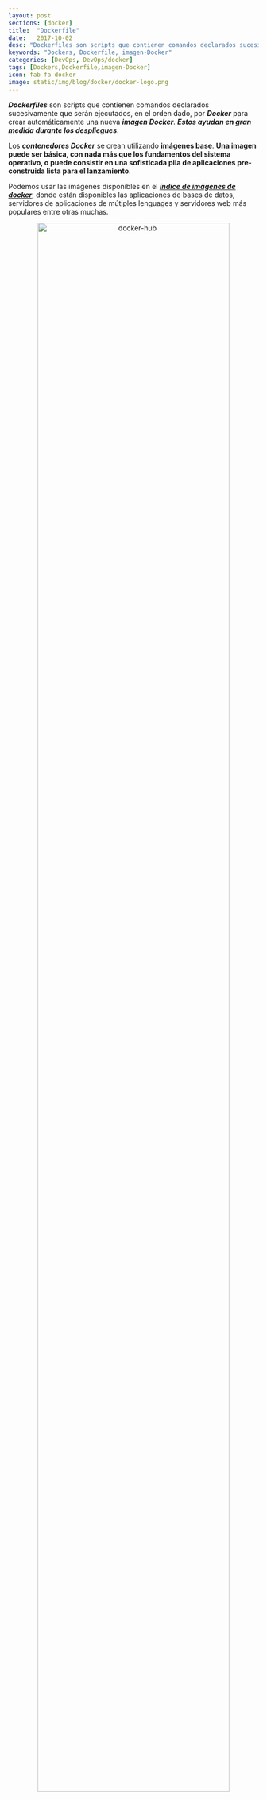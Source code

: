 ```yaml
---
layout: post
sections: [docker]
title:  "Dockerfile"
date:   2017-10-02
desc: "Dockerfiles son scripts que contienen comandos declarados sucesivamente que serán ejecutados, en el orden dado, por Docker para crear automáticamente una nueva imagen Docker. Estos ayudan en gran medida durante los despliegues.."
keywords: "Dockers, Dockerfile, imagen-Docker"
categories: [DevOps, DevOps/docker]
tags: [Dockers,Dockerfile,imagen-Docker]
icon: fab fa-docker
image: static/img/blog/docker/docker-logo.png
---
```


***Dockerfiles*** son scripts que contienen comandos declarados sucesivamente que serán ejecutados, en el orden dado, por ***Docker*** para crear automáticamente una nueva ***imagen Docker***. ***Estos ayudan en gran medida durante los despliegues***.

Los ***contenedores Docker*** se crean utilizando **imágenes base**. **Una imagen puede ser básica, con nada más que los fundamentos del sistema operativo, o puede consistir en una sofisticada pila de aplicaciones pre-construida lista para el lanzamiento**.

Podemos usar las imágenes disponibles en el ***[índice de imágenes de docker](https://hub.docker.com/ "https://hub.docker.com/")***, donde están disponibles las aplicaciones de bases de datos, servidores de aplicaciones de mútiples lenguages y servidores web más populares entre otras muchas. 

<div style="text-align: center;margin: 1em;">
	<img src="{{ site.baseurl }}static/img/blog/docker/docker-hub.png" alt="docker-hub" class="img-thumbnail" style="width: 90%"/>
</div>

Estas imágenes de base pueden utilizarse para crear nuevos contenedores, pero también nos sirven para definir nuestras propias imágenes personalizadas con las necesidades que tengamos. Lo que necesitamos es escribir un archivo que contenga la receta para construir la imagen del contenedor, este archivo es el ***Dockerfile***.

Al crear tus imágenes con ***dockerfile***, cada acción tomada (es decir, un comando ejecutado como `apt-get install`) forma una nueva capa encima de la anterior.

***Dockerfile*** **definirá lo que sucede en el entorno dentro de su contenedor. El acceso a recursos como interfaces de red y unidades de disco se virtualiza dentro de este entorno, aislado del resto del sistema, por lo que debe asignar los puertos al mundo exterior y especificar qué archivos desea copiar desde el host**. Sin embargo, después de hacer eso, puede esperar que la compilación de su aplicación definida en este ***Dockerfile*** se comportará exactamente igual dondequiera que se ejecuta.

# Sintaxis de Dockerfile #

La sintaxis de ***Dockerfile*** consiste en dos tipos de bloques de líneas principales: comentarios y comandos + argumentos.

    # Linea de bloque usada para comentarios
    command argument argument ..

Un ejemplo simple:

    # Escribe "Hello docker!"
    RUN echo "Hello docker!"

# Información general sobre comandos Dockerfile #

- **ADD**: Por medio de este comando podemos copiar archivos dentro de nuestra nueva ***imagen*** ya sea desde una URL o desde una carpeta física que se encuentre en nuestra maquina host. El comando `ADD` obtiene dos argumentos: un origen y un destino. Básicamente **copia los archivos de origen en una ruta del host, en el propio sistema de archivos del contenedor en la ruta destino establecido. En muchas ocasiones se utiliza para proporcionar la configuración de los servicios (ssh, mysql, …)**:

		# Usage: ADD [ruta path del host o URL] [directorio destino en el contenedor]
		ADD /my_app_folder /my_app_folder

	> **NOTA**: Ojo, sólo se pueden copiar archivos que se localizan a la misma altura en el filesystem que la carpeta en la que se encuentra el Dockerfile, esto por temas de caché. Si quieren tener un directorio en local y en una imagen de docker, al mismo tiempo que está corriendo, tienen que hacerlo después del paso de crear la imagen con un Dockerfile, cuando inician la máquina.

- **CMD**: **Establece el comando de inicio del proceso que se usará si no se indica uno al iniciar un contenedor con la imagen**.

	Configura comandos por defecto para ser ejecutado **durante la inicialización del contenedor (cuando se instancia un contenedor utilizando la imagen que se está construyendo)**. Este comando es similar al comando `RUN` con la única diferencia que este no se ejecuta durante la fase de compilación (`build`) sino que **se ejecuta cuando iniciamos el contenedor**.

	**Esta instrucción sirve para ejecutar una acción por defecto en el arranque de un contenedor, si escribes más de una solo tendrá efecto la última instrucción que escribas. Y si al arrancar un contenedor especificas un comando puedes sobrescribir esta instrucción por defecto**.

		# Usage: CMD application "argument", "argument", ..
		CMD "echo" "Hello docker!"

- **ENTRYPOINT**: Ajusta el punto de entrada por defecto de la aplicación desde el ***contenedor***. El argumento `ENTRYPOINT` **establece la aplicación predeterminada concreta que se utiliza cada vez que se crea un contenedor con la imagen**. Por ejemplo, si ha instalado una aplicación específica dentro de una imagen y utilizará esta imagen para ejecutar sólo esa aplicación, puede indicarla con `ENTRYPOINT` y cada vez que se cree un contenedor a partir de esa imagen, su aplicación será el destino del comando `cmd`.

	Si se combina `ENTRYPOINT` con `CMD`, puede quitar *"application"* de `CMD` y dejar "argumentos" que se pasarán al `ENTRYPOINT`.

		# Usage: ENTRYPOINT application "argument", "argument", ..
		# Remember: arguments are optional. They can be provided by CMD
		#           or during the creation of a container. 
		ENTRYPOINT echo
		
		# Usage example with CMD:
		# Arguments set with CMD can be overridden during *run*
		CMD "Hello docker!"

- **ENV**: El comando `ENV` se utiliza para **establecer las variables de entorno**. Estas variables consisten en pares **"clave=valor"** que se pueden acceder dentro del contenedor por scripts y aplicaciones por igual. Esta funcionalidad de ***docker*** ofrece una enorme flexibilidad para ejecutar programas.

		# Usage: ENV [CLAVE] [VALOR]
		# establece la variable de entorno JAVA_HOME
		ENV JAVA_HOME /usr/lib/jvm/java-8-oracle

- **EXPOSE**: El comando `EXPOSE` se utiliza para **asociar un puerto especificado para habilitar la conexión en red entre el proceso en ejecución dentro del contenedor y el mundo exterior (es decir, el host)**. Indica los puertos TCP/IP por los que se pueden acceder a los servicios del contenedor, los típicos son `22 (SSH)`, `80 (HTTP)`.

		# Usage: EXPOSE [port]
		EXPOSE 8080

- **FROM**: **Define la imagen base a utilizar para iniciar el proceso de generación**. Puede ser cualquier imagen, incluyendo las que has creado anteriormente. Si no se encuentra una *imagen* `FROM` en el host, el ***docker*** intentará encontrarla (y descargarla) desde el ***[índice de imágenes de docker](https://hub.docker.com/ "https://hub.docker.com/")***. Debe ser el primer comando declarado dentro de un ***Dockerfile***.
	
		# Usage: FROM [image name]
		FROM ubuntu

- **MAINTAINER**: **Establece los datos de autor/propietario del archivo *Dockerfile***. Este comando se puede establecer en cualquier parte del archivo después del comando `FROM`.
	
		# Usage: MAINTAINER [name] [e-mail]
		MAINTAINER authors_name authors_email

- **RUN**: **Permite ejecutar una instrucción en el contenedor**, por ejemplo, para instalar algún paquete mediante el gestor de paquetes o ejecutar algún fichero ejecutable…(`apt-get, yum, …`). **Ejecuta un comando y cambia (commit) el resultado de la la imagen final (contenedor). A diferencia de CMD, en realidad se utiliza para construir la imagen (formando otra capa encima de la anterior que está comprometida)**.

	> ***Nota***: La razón de tener un único comando `RUN` de Docker y encadenar los comandos de shell con `&&` es que Docker creará una capa adicional en la imagen para cada comando `RUN`. Cuantos menos comandos `RUN` contenga un archivo Docker, menor será la imagen resultante.
	>
	> El usar la barra invertida `\` permite que el comando RUN abarque varias líneas no dando por terminado el comando al ejecutar `enter`. De este modo conseguimos scripts más legibles, comprensibles y mantenibles, aunque sus declaraciones sean largas o complejas.
	> 
	> Siempre que sea posible, facilite los cambios ordenando argumentos multilínea de forma alfanumérica. Esto le ayudará a evitar la duplicación de paquetes y hacer la lista mucho más fácil de actualizar. Esto también hace PRs mucho más fácil de leer y revisar. Agregar un espacio antes de una barra invertida (` \`) ayuda también.
	
		# Usage: RUN [command]
		RUN apt-get update && apt-get install -y \
		aufs-tools \
		automake \
		build-essential \
		curl \
		dpkg-sig \
		libcap-dev \
		libsqlite3-dev \
		mercurial \
		reprepro \
		ruby1.9.1 \
		ruby1.9.1-dev \
		s3cmd=1.1.* \
		 && rm -rf /var/lib/apt/lists/*

	> ***Nota***: Limpiar la caché apt mediante la eliminación de `/var/lib/apt/lists` reduce el tamaño de la imagen, ya que la caché apt no se almacena en una capa. Dado que la sentencia `RUN` comienza con `apt-get update`, la caché del paquete siempre se actualizará antes de `apt-get install`.

- **USER**: **Establece el usuario (el UID o nombre de usuario) que debe ejecutar los contenedores en función de la imagen que se está construyendo**.

		# Usage: USER [UID]
		USER 751

- **VOLUMEN**: **Monta un directorio desde el host al contenedor, permitiendo el acceso desde su contenedor a un directorio de la máquina host**. Establece puntos de montaje que al usar el contenedor se pueden proporcionar, los volúmenes son la forma de externalizar un determinado directorio y proporcionar persistencia (las imágenes de docker son de solo lectura y no almacenan datos entre diferentes ejecuciones).
	
		# Usage: VOLUME ["/dir_1", "/dir_2" ..]
		VOLUME ["/my_files"]

- **WORKDIR**: Establece el directorio para las directivas de CMD que se ejecutarán.

		# Usage: WORKDIR /path
		WORKDIR ~/

# Creación del dockerFile #

Dado que los ***archivos Dockerfile*** son documentos de texto sin formato, puedes crear uno desde tu editor de texto favorito y escribir los comandos que deseas que ***Docker*** ejecute con el fin de construir una imagen. Después de empezar a trabajar en el archivo, continúa con la adición de todo el contenido a continuación (uno tras otro) antes de guardar el resultado final.

Vamos a crear un archivo ***Dockerfile*** vacío utilizando el editor de texto nano:

    nano Dockerfile

Necesitamos tener todas las instrucciones (comandos) y directivas enumeradas sucesivamente. Sin embargo, todo comienza con la construcción de una imagen base (configurado con el comando `FROM`). A partir de ahí, el proceso de construcción se inicia y cada siguiente acción finalizando con commits (guardando el estado de imagen) en el host.

Vamos a definir el propósito de nuestro archivo ***Dockerfile*** y declarar la imagen base para usar:

> **NOTA**: Aunque sea opcional, siempre es una buena práctica permitir que usted y todo el mundo averigüen (cuando sea necesario) qué es este archivo y qué se piensa hacer. Para esto, comenzaremos nuestro ***Dockerfile*** con comentarios decorados con ***`#`*** para describirlo.

    #############################################################
    # Archivo Dockerfile para ejecutar contenedores postgres
    # Basado en una imagen de Ubuntu
    # Esta configuración de PostgreSQL es para propósitos de sólo desarrollo. 
    # Consulte la documentación de PostgreSQL para afinar estas configuraciones
    # https://hub.docker.com/_/postgres/.
    #############################################################
    
    # Establece la imagen de base a utilizar para Ubuntu
    FROM ubuntu
    
    # Especifica el autor que mantiene la imagen
    MAINTAINER Javier Martín Alonso <javimartinalonso@gmail.com>
    
    # Actualización de la lista de fuentes del repositorio de aplicaciones por defecto
    RUN apt-get update
    
	###################### EMPEZAR INSTALACION #######################
    # Configuración de argumentos y comandos
	# Instalar postgres
	##################################################################
    # Agregue la clave PGP de PostgreSQL para verificar sus paquetes Debian.
    # Debe ser la misma clave que https://www.postgresql.org/media/keys/ACCC4CF8.asc
    RUN apt-key adv --keyserver hkp://p80.pool.sks-keyservers.net:80 --recv-keys B97B0AFCAA1A47F044F244A07FCC7D46ACCC4CF8
	
	# Añade el repositorio de PostgreSQL. Contiene la versión estable más reciente de PostgreSQL.
	RUN echo "deb http://apt.postgresql.org/pub/repos/apt/ precise-pgdg main" > /etc/apt/sources.list.d/pgdg.list
	
	# Instala ``python-software-properties``, ``software-properties-common`` y PostgreSQL 9.3
	# Hay algunos avisos (en rojo) Que aparecen durante la construcción. 
	# Puedes ocultarlos prefijando cada sentencia apt-get con DEBIAN_FRONTEND=noninteractive
	RUN apt-get update && apt-get install -y python-software-properties software-properties-common postgresql-9.3 postgresql-client-9.3 postgresql-contrib-9.3

	# Nota: Las imágenes oficiales de Debian y Ubuntu se limpian automáticamente ejecutando `` apt-get clean``, después de cada `` apt-get``

	# Ejecuta el resto de los comandos como el usuario `` postgres`` 
	# creado por el paquete `` postgres-9.3`` cuando ejecutamos `` apt-get installed``
	USER postgres

	# Crear un rol de PostgreSQL llamado `` docker`` con contraseña:`` docker``.
	# Luego cree una base de datos llamada `docker` propiedad del rol ` `docker`` que hemos creado antes.
	# Nota: aquí usamos `` && \ `` para ejecutar comandos uno tras otro - el `` \ ``
	# Permite que el comando RUN abarque varias líneas.
	RUN    /etc/init.d/postgresql start &&\
	    psql --command "CREATE USER docker WITH SUPERUSER PASSWORD 'docker';" &&\
	    createdb -O docker docker

	# Ajustamos la configuración de PostgreSQL para que permita 
	# las conexiones remotas a la base de datos.
	RUN echo "host all  all    0.0.0.0/0  md5" >> /etc/postgresql/9.3/main/pg_hba.conf
	
	# y añadimos ``listen_addresses`` a ``/etc/postgresql/9.3/main/postgresql.conf``
	RUN echo "listen_addresses='*'" >> /etc/postgresql/9.3/main/postgresql.conf
	##################################################################
	##################### INSTALACION TERMINADA ######################
    ##################################################################

	# Exponemos el puerto de conexion al servidor PostgreSQL
	EXPOSE 5432

	# añadimos volumenes para permitir copias de seguridad de la configuracón, logs and base de datos
	#VOLUME  ["/etc/postgresql", "/var/log/postgresql", "/var/lib/postgresql"]
	VOLUME  ["/etc/postgresql", "/var/log/postgresql", "/var/lib/postgresql", "/var/lib/postgresql/data/pgdata"]

	# Configuración del comando por defecto que se ejecutará cuando se inicie el contenedor
	CMD ["/usr/lib/postgresql/9.3/bin/postgres", "-D", "/var/lib/postgresql/9.3/main", "-c", "config_file=/etc/postgresql/9.3/main/postgresql.conf"]


# Generar una imagen a partir del docker file #

Profundizaremos en post posteriores en el uso de dockers, creación de imágenes, ejecución de contenedores, volúmenes, etc. Por ahora nos bastará con ejecutar las siguientes instrucciones para crear una imagen a partir del docker file y arrancar un contenedor y probarlo.

- Construir la imagen a partir del `Dockerfile`, localizado en la ruta actual `.` y asignarle un nombre:

		docker build . -t jmartin/postgres-prueba-dockerfile

- Arrancar el contenedor creado antes, sin asignarle un puerto específico del host

		docker run -d --name postgres-prueba-dockerfile -P jmartin/postgres-prueba-dockerfile

> ***Nota***: hemos lanzado el comando `docker run` con el parámetro `-d` para decirle a Docker que ejecute el contenedor en segundo plano. Esto es útil para la creación de contenedores como demonio o servicio.

- Probar el funcionamiento del servidor postgres de la imagen creada

	Tenemos 2 opciones conectar desde el sistema host o conectar desde otro contenedor:

	1. Conexión desde el sistema host:

		Suponiendo que **tiene el postgresql-client instalado**, puede usar el puerto mapeado por el host para probarlo. Debe usar `docker ps` para averiguar a qué puerto del host al que se ha hecho el tunel al puerto del servidor postgres expuesto en el contenedor:

			$ docker ps
		
			CONTAINER ID        IMAGE                  COMMAND                CREATED             STATUS              PORTS                                      NAMES
			5e24362f27f6        eg_postgresql:latest   /usr/lib/postgresql/   About an hour ago   Up About an hour    0.0.0.0:49153->5432/tcp                    pg_test

		Ya podriamos conectar con el cliente postgres desde el host en ***localhost al puerto 49153 con el usuario: docker y password: docker***.

			$ psql -h localhost -p 49153 -d docker -U docker --password

	2. Conectar desde otro contenedor de la imagen de postgres, mediante el cliente postgres que contiene, usando `enlace de contenedor`:

		Si **no tenemos un cliente postgres instalado**, no pasa nada y no es necesario, ya que **podemos usar el cliente postgres que contiene la imagen que hemos creado**. Para ello la idea ***es crear un nuevo contenedor, interactuar con el cliente instalado dentro y atacar el servidor del otro contenedor postgres antes instanciado***.

		Los contenedores se pueden vincular a los puertos de otro contenedor directamente `-link remote_name:local_alias` en el cliente `docker run`. Esto establecerá una serie de variables de entorno que luego se pueden usar para conectarse:

		- creo el contenedor:

				$ docker run --rm -t -i --link postgres-prueba-dockerfile:pg jmartin/postgres-prueba-dockerfile bash

		- me conecto con el cliente postgres del contenedor al servidor postgres del contenedor inicialmente creado:

				postgres@7ef98b1b7243:/$ psql -h $PG_PORT_5432_TCP_ADDR -p $PG_PORT_5432_TCP_PORT -d docker -U docker --password

			> la pass es: ***docker***


	En este punto, ya podemos realizar la prueba contra el servidor Postgres. Una vez que se haya autenticado y tenga un mensaje `docker =#`, puede crear una tabla y rellenarlo.

		psql (9.3.1)
		Type "help" for help.
		
		$ docker=# CREATE TABLE cities (name varchar(80), location point);
		CREATE TABLE
		$ docker=# INSERT INTO cities VALUES ('San Francisco', '(-194.0, 53.0)');
		INSERT 0 1
		$ docker=# select * from cities;
		     name      | location
		---------------+-----------
		 San Francisco | (-194,53)
		(1 row)

## Principales usos de dockerfile ##

- **Documentar las dependencias del entorno de la aplicación/servicio que contendrá el contenedor**. Podemos crear fácilmente imágenes con la configuración y dependencias que se necesitan, destruirlas, hacer pequeñas modificaciones y volver a crear con el ***Dockerfile***. Al poder sustituir los ficheros de configuración en la imagen que se está creando, podemos definir los ficheros de configuración y empaquetarlos junto con el ***Dockerfile*** facilitando su distribución. Cuando cambia el ***Dockerfile*** y reconstruye la imagen, sólo se reconstruyen las capas que han cambiado. Esto es parte de lo que hace que las imágenes sean tan ligeras, pequeñas y rápidas, en comparación con otras tecnologías de virtualización.
 
- **Publicar y compartir de una manera cómoda y rápida una imagen operativa de nuestra aplicación/servicio**. Empaquetar por ejemplo un war + ficheros de configuración + Dockerfile puede ocupar alrededor de 100Mb. Esto permite que sea fácil de de distribuir y de instalar en cualquier entorno ya sea de desarrollo o de producción.

- **Generar Tags o release de entornos completos que podamos reutilizar por ejemplo para dar soporte en la versión instalada en producción**. Podemos hacer un tag en un repositorio con las versiones de ***Dockerfile*** que se instalan en cada entrega.

## Referencias ##

[https://docs.docker.com/engine/reference/builder](https://docs.docker.com/engine/reference/builder "https://docs.docker.com/engine/reference/builder")

[https://docs.docker.com/engine/userguide/eng-image/dockerfile_best-practices/](https://docs.docker.com/engine/userguide/eng-image/dockerfile_best-practices/ "https://docs.docker.com/engine/userguide/eng-image/dockerfile_best-practices/")

[https://docs.docker.com/engine/examples/postgresql_service/](https://docs.docker.com/engine/examples/postgresql_service/ "https://docs.docker.com/engine/examples/postgresql_service/")
